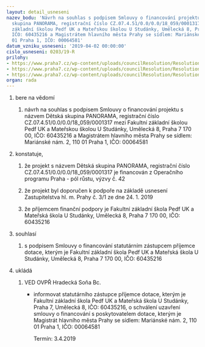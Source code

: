 ```yaml
---
layout: detail_usneseni
nazev_bodu: 'Návrh na souhlas s podpisem Smlouvy o financování projektu s názvem Dětská
  skupina PANORAMA, registrační číslo CZ.07.4.51/0.0/0.0/18_059/0001317 mezi Fakultní
  základní školou Pedf UK a Mateřskou školou U Studánky, Umělecká 8, Praha 7 170 00,
  IČO: 60435216 a Magistrátem hlavního města Prahy se sídlem: Mariánské nám. 2, 110
  01 Praha 1, IČO: 00064581'
datum_vzniku_usneseni: '2019-04-02 00:00:00'
cislo_usneseni: 0203/19-R
prilohy:
- https://www.praha7.cz/wp-content/uploads/councilResolution/Resolutions/30742/export/Duvodovazprava_Smlouva_DSPANORAMA~442428.pdf
- https://www.praha7.cz/wp-content/uploads/councilResolution/Resolutions/30742/export/Smlouvaofinancovaniprojektu_DSPANORAMA~442427.pdf
- https://www.praha7.cz/wp-content/uploads/councilResolution/Resolutions/30742/export/export~442942.pdf
organ: rada
---
```

<OL class=urzList_view id=urzList>
<LI class=urzClass1><SPAN name="1">bere na vědomí</SPAN>
<OL class="urzOlClass decimal ">
<LI class=urzClass2 style="TEXT-ALIGN: left"><SPAN>
<P>návrh na souhlas s podpisem Smlouvy o financování projektu s názvem Dětská skupina PANORAMA, registrační číslo CZ.07.4.51/0.0/0.0/18_059/0001317 mezi Fakultní základní školou Pedf UK a Mateřskou školou U Studánky, Umělecká 8, Praha 7 170 00, IČO: 60435216 a Magistrátem hlavního města Prahy se sídlem: Mariánské nám. 2, 110 01 Praha 1, IČO: 00064581</P></SPAN></LI></OL></LI>
<LI class=urzClass1><SPAN name="50">konstatuje,</SPAN>
<OL class="urzOlClass decimal ">
<LI class=urzClass2 style="TEXT-ALIGN: left"><SPAN>
<P>že projekt s názvem&nbsp;Dětská skupina PANORAMA, registrační číslo CZ.07.4.51/0.0/0.0/18_059/0001317 je financován z Operačního programu Praha - pól růstu, výzvy č. 42<BR></P></SPAN></LI>
<LI class=urzClass2 style="TEXT-ALIGN: left"><SPAN>
<P>že projekt byl doporučen k podpoře na základě usnesení Zastupitelstva hl. m. Prahy č. 3/1 ze dne 24. 1. 2019<BR></P></SPAN></LI>
<LI class=urzClass2 style="TEXT-ALIGN: left"><SPAN>
<P>že příjemcem finanční podpory je Fakultní základní škola Pedf UK a Mateřská škola U Studánky, Umělecká 8, Praha 7 170 00, IČO: 60435216<BR></P></SPAN></LI></OL></LI>
<LI class=urzClass1><SPAN name="26">souhlasí</SPAN>
<OL class="urzOlClass decimal ">
<LI class=urzClass2 style="TEXT-ALIGN: left"><SPAN>
<P>s podpisem Smlouvy o financování statutárním zástupcem příjemce dotace, kterým je Fakultní základní škola Pedf UK a Mateřská škola U Studánky, Umělecká 8, Praha 7 170 00, IČO: 60435216<BR></P></SPAN></LI></OL></LI>
<LI class=urzClass1 id=urzUkoly><SPAN name="1">ukládá</SPAN>
<OL class=urzOlClass>
<LI class=urzClass2><SPAN>
<P>VED OVPŘ Hradecká Soňa Bc.</P></SPAN>
<UL class=urzUlClass>
<LI class=urzClass3><SPAN>
<P>informovat statutárního zástupce příjemce dotace, kterým je Fakultní základní škola Pedf UK a Mateřská škola U Studánky, Praha 7, Umělecká 8, IČO: 60435216, o schválení uzavření smlouvy o financování s poskytovatelem dotace, kterým je Magistrát hlavního města Prahy se sídlem: Mariánské nám. 2, 110 01 Praha 1, IČO: 00064581</P></SPAN><SPAN class=urzUkolTermin>Termín:&nbsp;3.4.2019</SPAN></LI></UL></LI></OL></LI></OL>